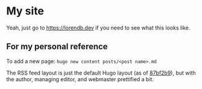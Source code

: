 # My site

Yeah, just go to https://lorendb.dev if you need to see what this looks like.

## For my personal reference

To add a new page: `hugo new content posts/<post name>.md`

The RSS feed layout is just the default Hugo layout (as of [87bf2b9](https://github.com/gohugoio/hugo/blob/87bf2b9688cbcfdb9b7aab00ce9e54095b56a47b/tpl/tplimpl/embedded/templates/_default/rss.xml)), but with the author, managing editor, and webmaster prettified a bit.
